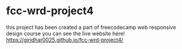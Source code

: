 # fcc-wrd-project4
this project has been created a part of freecodecamp web responsive design course
you can see the live website here!
https://giridhar0025.github.io/fcc-wrd-project4/
